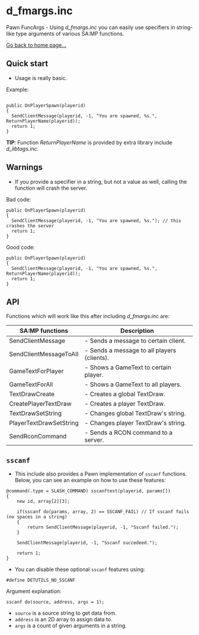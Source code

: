 # d_fmargs.inc

Pawn FuncArgs - Using *d_fmargs.inc* you can easily use specifiers in string-like type arguments of various SA:MP functions.

[Go back to home page...](README.md)

## Quick start

- Usage is really basic.

Example:

```pawn

public OnPlayerSpawn(playerid)
{
  SendClientMessage(playerid, -1, "You are spawned, %s.", ReturnPlayerName(playerid));
  return 1;
}
```
**TIP**: Function *ReturnPlayerName* is provided by extra library include *d_libtags.inc*.

## Warnings

- If you provide a specifier in a string, but not a value as well, calling the function will crash the server.

Bad code:
```pawn
public OnPlayerSpawn(playerid)
{
  SendClientMessage(playerid, -1, "You are spawned, %s."); // this crashes the server
  return 1;
}
```
Good code:
```pawn
public OnPlayerSpawn(playerid)
{
  SendClientMessage(playerid, -1, "You are spawned, %s.", ReturnPlayerName(playerid));
  return 1;
}
```
## API

Functions which will work like this after including *d_fmargs.inc* are:

| SA:MP functions      | Description                                                                                |
| -------------------- | ------------------------------------------------------------------------------------------ |
SendClientMessage      | - Sends a message to certain client. |
SendClientMessageToAll | - Sends a message to all players (clients). | 
GameTextForPlayer      | - Shows a GameText to certain player. |
GameTextForAll         | - Shows a GameText to all players. |
TextDrawCreate         | - Creates a global TextDraw. |
CreatePlayerTextDraw   | - Creates a player TextDraw. |
TextDrawSetString      | - Changes global TextDraw's string. |
PlayerTextDrawSetString| - Changes player TextDraw's string. |
SendRconCommand        | - Sends a RCON command to a server. |

## `sscanf`
- This include also provides a Pawn implementation of `sscanf` functions. Below, you can see an example on how to use these features:

```pawn
@command(.type = SLASH_COMMAND) sscanftest(playerid, params[])
{
	new id, array[2][3];
	
	if(sscanf do(params, array, 2) == SSCANF_FAIL) // If sscanf fails (no spaces in a string)
	{
		return SendClientMessage(playerid, -1, "Sscanf failed.");
	}

	SendClientMessage(playerid, -1, "Sscanf succedeed.");

	return 1;
}
```

- You can disable these optional `sscanf` features using:

```pawn
#define DETUTILS_NO_SSCANF
```
Argument explanation:
```pawn
sscanf do(source, address, args = 1);
```
- `source` is a source string to get data from.
- `address` is an 2D array to assign data to.
- `args` is a count of given arguments in a string.
